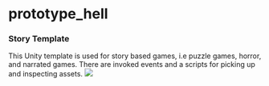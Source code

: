 # prototype_hell

### Story Template
This Unity template is used for story based games, i.e puzzle games, horror, and narrated games. There are invoked events and a scripts for picking up and inspecting assets.
![](https://github.com/prototype_hell/StoryTemplate.gif)
